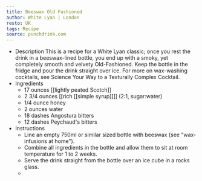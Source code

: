 ```yaml
---
title: Beeswax Old Fashioned
author: White Lyan | London
resto: UK
tags: Recipe
source: punchdrink.com
---
```


- Description
  This is a recipe for a White Lyan classic; once you rest the drink in a beeswax-lined bottle, you end up with a smoky, yet completely smooth and velvety Old-Fashioned. Keep the bottle in the fridge and pour the drink straight over ice.
  For more on wax-washing cocktails, see Science Your Way to a Texturally Complex Cocktail.
- Ingredients
  * 17 ounces [[lightly peated Scotch]]
  * 2 3/4 ounces [[rich [[simple syrup]]]] (2:1, sugar:water)
  * 1/4 ounce honey
  * 2 ounces water
  * 18 dashes Angostura bitters
  * 12 dashes Peychaud's bitters
- Instructions
  * Line an empty 750ml or similar sized bottle with beeswax (see "wax-infusions at home").
  * Combine all ingredients in the bottle and allow them to sit at room temperature for 1 to 2 weeks.
  * Serve the drink straight from the bottle over an ice cube in a rocks glass.
  *